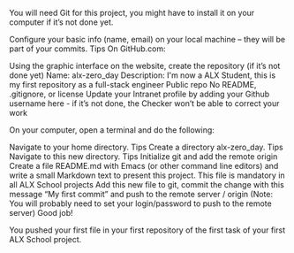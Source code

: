 You will need Git for this project, you might have to install it on your computer if it’s not done yet.

Configure your basic info (name, email) on your local machine – they will be part of your commits. Tips
On GitHub.com:

Using the graphic interface on the website, create the repository (if it’s not done yet)
Name: alx-zero_day
Description: I'm now a ALX Student, this is my first repository as a full-stack engineer
Public repo
No README, .gitignore, or license
Update your Intranet profile by adding your Github username here - if it’s not done, the Checker won’t be able to correct your work

On your computer, open a terminal and do the following:

Navigate to your home directory. Tips
Create a directory alx-zero_day. Tips
Navigate to this new directory. Tips
Initialize git and add the remote origin
Create a file README.md with Emacs (or other command line editors) and write a small Markdown text to present this project. This file is mandatory in all ALX School projects
Add this new file to git, commit the change with this message “My first commit” and push to the remote server / origin (Note: You will probably need to set your login/password to push to the remote server)
Good job!

You pushed your first file in your first repository of the first task of your first ALX School project.
